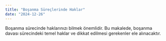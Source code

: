 ```yaml
---
title: "Boşanma Süreçlerinde Haklar"
date: "2024-12-26"
---
```


Boşanma sürecinde haklarınızı bilmek önemlidir. Bu makalede, boşanma davası sürecindeki temel haklar ve dikkat edilmesi gerekenler ele alınacaktır.

